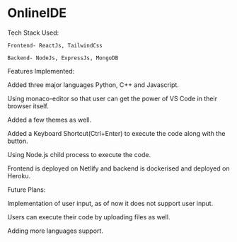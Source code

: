 # OnlineIDE

Tech Stack Used: 

	Frontend- ReactJs, TailwindCss 

	Backend- NodeJs, ExpressJs, MongoDB 

 

Features Implemented: 

Added three major languages Python, C++ and Javascript. 

 Using monaco-editor so that user can get the power of VS Code in their browser itself. 

Added a few themes as well. 

Added a Keyboard Shortcut(Ctrl+Enter) to execute the code along with the button. 

Using Node.js child process to execute the code. 

Frontend is deployed on Netlify and backend is dockerised and deployed on Heroku. 

Future Plans: 

Implementation of user input, as of now it does not support user input. 

Users can execute their code by uploading files as well. 

Adding more languages support. 
